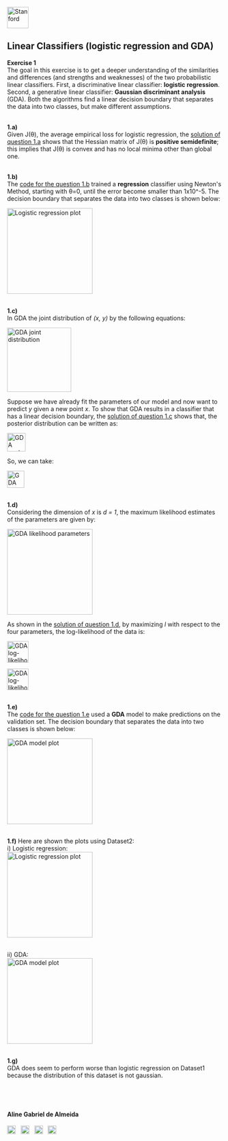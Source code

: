 <a href="https://i.dlpng.com/static/png/498606_preview.png"><img src="https://i.dlpng.com/static/png/498606_preview.png" title="Stanford" alt="Stanford" height="50"></a>

## Linear Classifiers (logistic regression and GDA)  
  
**Exercise 1**  
The goal in this exercise is to get a deeper understanding of the similarities and differences (and strengths and weaknesses) of the two probabilistic linear classifiers. First, a discriminative linear classifier: **logistic regression**. Second, a generative linear classifier: **Gaussian discriminant analysis** (GDA). Both the algorithms find a linear decision boundary that separates the data into two classes, but make different assumptions.  

&nbsp;  
**1.a)**  
Given J(θ), the average empirical loss for logistic regression, the [solution of question 1.a](https://github.com/AlmeidaAlin3/MachineLearning/blob/master/ProblemSet1/Exercise1/ex1_a.md) shows that the Hessian matrix of J(θ) is **positive semidefinite**; this implies that J(θ) is convex and has no local minima other than global one.  

&nbsp;  
**1.b)**  
The [code for the question 1.b](https://github.com/AlmeidaAlin3/MachineLearning/blob/master/ProblemSet1/Exercise1/ex1_b.ipynb) trained a **regression** classifier using Newton's Method, starting with θ=0, until the error become smaller than 1x10^-5. The decision boundary that separates the data into two classes is shown below:  

<a href="https://github.com/AlmeidaAlin3/MachineLearning/blob/master/ProblemSet1/Exercise1/img/1b_plot.png"><img src="https://github.com/AlmeidaAlin3/MachineLearning/blob/master/ProblemSet1/Exercise1/img/1b_plot.png" title="Logistic regression plot" alt="Logistic regression plot" height="200"></a>

&nbsp;  
**1.c)**  
In GDA the joint distribution of *(x, y)* by the following equations:

<a href="https://github.com/AlmeidaAlin3/MachineLearning/blob/master/ProblemSet1/Exercise1/img/GDA.png"><img src="https://github.com/AlmeidaAlin3/MachineLearning/blob/master/ProblemSet1/Exercise1/img/GDA.png" title="GDA joint distribution" alt="GDA joint distribution" height="150"></a>

Suppose we have already fit the parameters of our model and now want to predict *y* given a new point *x*. To show that GDA results in a classifier that has a linear decision boundary, the [solution of question 1.c](https://github.com/AlmeidaAlin3/MachineLearning/blob/master/ProblemSet1/Exercise1/ex1_c.md) shows that,  the posterior distribution can be written as:  

<a href="https://github.com/AlmeidaAlin3/MachineLearning/blob/master/ProblemSet1/Exercise1/img/GDAposterior.png"><img src="https://github.com/AlmeidaAlin3/MachineLearning/blob/master/ProblemSet1/Exercise1/img/GDAposterior.png" title="GDA posterior distribution" alt="GDA posterior distribution" height="43"></a>

So, we can take:  

<a href="https://github.com/AlmeidaAlin3/MachineLearning/blob/master/ProblemSet1/Exercise1/img/GDAtheta.png"><img src="https://github.com/AlmeidaAlin3/MachineLearning/blob/master/ProblemSet1/Exercise1/img/GDAtheta.png" title="GDA theta" alt="GDA theta" height="40"></a>
 

&nbsp;  
**1.d)**  
Considering the dimension of *x* is *d = 1*, the maximum likelihood estimates of the parameters are given by:  

<a href="https://github.com/AlmeidaAlin3/MachineLearning/blob/master/ProblemSet1/Exercise1/img/GDA_likelihood_params.png"><img src="https://github.com/AlmeidaAlin3/MachineLearning/blob/master/ProblemSet1/Exercise1/img/GDA_likelihood_params.png" title="GDA likelihood parameters" alt="GDA likelihood parameters" height="200"></a>

As shown in the [solution of question 1.d](https://github.com/AlmeidaAlin3/MachineLearning/blob/master/ProblemSet1/Exercise1/ex1_d.md), by maximizing *l* with respect to the four parameters, the log-likelihood of the data is:  

<a href="https://github.com/AlmeidaAlin3/MachineLearning/blob/master/ProblemSet1/Exercise1/img/GDA_log_likelihood.png"><img src="https://github.com/AlmeidaAlin3/MachineLearning/blob/master/ProblemSet1/Exercise1/img/GDA_log_likelihood.png" title="GDA log-likelihood" alt="GDA log-likelihood" height="50"></a>

<a href="https://github.com/AlmeidaAlin3/MachineLearning/blob/master/ProblemSet1/Exercise1/img/GDA_log_likelihood_sums.png"><img src="https://github.com/AlmeidaAlin3/MachineLearning/blob/master/ProblemSet1/Exercise1/img/GDA_log_likelihood_sums.png" title="GDA log-likelihood" alt="GDA log-likelihood" height="50"></a>

&nbsp;  
**1.e)**  
The [code for the question 1.e](https://github.com/AlmeidaAlin3/MachineLearning/blob/master/ProblemSet1/Exercise1/ex1_e.ipynb) used a **GDA** model to make predictions on the validation set. The decision boundary that separates the data into two classes is shown below:  

<a href="https://github.com/AlmeidaAlin3/MachineLearning/blob/master/ProblemSet1/Exercise1/img/1e_plot.png"><img src="https://github.com/AlmeidaAlin3/MachineLearning/blob/master/ProblemSet1/Exercise1/img/1e_plot.png" title="GDA model plot" alt="GDA model plot" height="200"></a>

&nbsp;  
**1.f)** 
Here are shown the plots using Dataset2:  
i) Logistic regression:  
<a href="https://github.com/AlmeidaAlin3/MachineLearning/blob/master/ProblemSet1/Exercise1/img/1b_plot2.png"><img src="https://github.com/AlmeidaAlin3/MachineLearning/blob/master/ProblemSet1/Exercise1/img/1b_plot2.png" title="Logistic regression plot" alt="Logistic regression plot" height="200"></a>

&nbsp;  
ii) GDA:  
<a href="https://github.com/AlmeidaAlin3/MachineLearning/blob/master/ProblemSet1/Exercise1/img/1e_plot2.png"><img src="https://github.com/AlmeidaAlin3/MachineLearning/blob/master/ProblemSet1/Exercise1/img/1e_plot2.png" title="GDA model plot" alt="GDA model plot" height="200"></a>

&nbsp;  
**1.g)**  
GDA does seem to perform worse than logistic regression on Dataset1 because the distribution of this dataset is not gaussian.

&nbsp;  
---

#### Aline Gabriel de Almeida  
<a href="https://www.linkedin.com/in/alinegalmeida/"><img src="https://cdn3.iconfinder.com/data/icons/logos-and-brands-adobe/512/201_Linkedin-512.png" title="Linkedin: alinegalmeida" alt="https://www.linkedin.com/in/alinegalmeida/" height="20"></a>
&nbsp; <a href="https://www.kaggle.com/almeidaalin3"><img src="https://cdn3.iconfinder.com/data/icons/logos-and-brands-adobe/512/189_Kaggle-512.png" title="Kaggle: almeidaalin3" alt="https://www.kaggle.com/almeidaalin3" height="20"></a>
&nbsp; <a href="mailto:aline.gabriel.almeida@gmail.com"><img src="https://cdn3.iconfinder.com/data/icons/logos-and-brands-adobe/512/147_Gmail-512.png" title="aline.gabriel.almeida@gmail.com" alt="aline.gabriel.almeida@gmail.com" height="20"></a>
&nbsp; <a href="https://github.com/AlmeidaAlin3/"><img src="https://cdn3.iconfinder.com/data/icons/logos-and-brands-adobe/512/142_Github-512.png" title="Github: AlmeidaAlin3" alt="https://github.com/AlmeidaAlin3/" height="20"></a> 
